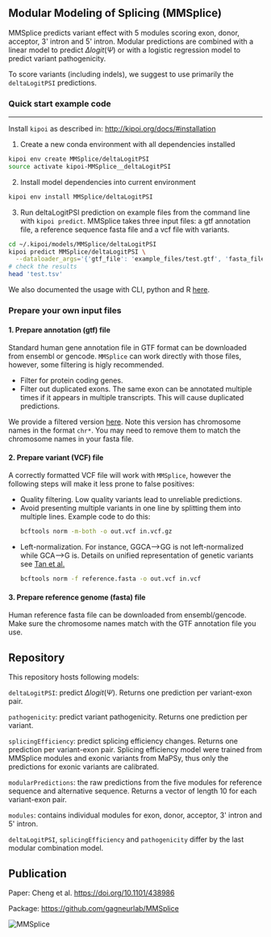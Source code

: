 ## Modular Modeling of Splicing (MMSplice)

MMSplice predicts variant effect with 5 modules scoring exon, donor, acceptor, 3' intron and 5' intron. Modular predictions are combined with a linear model to predict $\Delta logit(\Psi)$ or with a logistic regression model to predict variant pathogenicity.

To score variants (including indels), we suggest to use primarily the `deltaLogitPSI` predictions.

### Quick start example code
------
Install `kipoi` as described in: http://kipoi.org/docs/#installation

1. Create a new conda environment with all dependencies installed
```bash
kipoi env create MMSplice/deltaLogitPSI
source activate kipoi-MMSplice__deltaLogitPSI
```
2. Install model dependencies into current environment
```bash
kipoi env install MMSplice/deltaLogitPSI
```

3. Run deltaLogitPSI prediction on example files from the command line with `kipoi predict`. MMSplice takes three input files: a gtf annotation file, a reference sequence fasta file and a vcf file with variants.

```bash
cd ~/.kipoi/models/MMSplice/deltaLogitPSI
kipoi predict MMSplice/deltaLogitPSI \
  --dataloader_args='{'gtf_file': 'example_files/test.gtf', 'fasta_file': 'example_files/hg19.nochr.chr17.fa', 'vcf_file': 'example_files/test.vcf.gz'}' \  -o test.tsv
# check the results
head 'test.tsv'
```

We also documented the usage with CLI, python and R [here](http://kipoi.org/models/MMSplice/deltaLogitPSI/). 

### Prepare your own input files
#### 1. Prepare annotation (gtf) file
Standard human gene annotation file in GTF format can be downloaded from ensembl or gencode.
`MMSplice` can work directly with those files, however, some filtering is higly recommended.

- Filter for protein coding genes.
- Filter out duplicated exons. The same exon can be annotated multiple times if it appears in multiple transcripts. 
  This will cause duplicated predictions.

We provide a filtered version [here](https://raw.githubusercontent.com/gagneurlab/MMSplice_paper/master/data/shared/Homo_sapiens.GRCh37.75.chr.uniq_exon.gtf.gz). 
Note this version has chromosome names in the format `chr*`. You may need to remove them to match the chromosome names in your fasta file.

#### 2. Prepare variant (VCF) file
A correctly formatted VCF file will work with `MMSplice`, however the following steps will make it less prone to false positives:

- Quality filtering. Low quality variants lead to unreliable predictions.
- Avoid presenting multiple variants in one line by splitting them into multiple lines. Example code to do this:
  ```bash
  bcftools norm -m-both -o out.vcf in.vcf.gz
  ```
- Left-normalization. For instance, GGCA-->GG is not left-normalized while GCA-->G is. Details on unified representation of genetic variants see [Tan et al.](https://www.ncbi.nlm.nih.gov/pmc/articles/PMC4481842/)
  ```bash
  bcftools norm -f reference.fasta -o out.vcf in.vcf
  ```
  
#### 3. Prepare reference genome (fasta) file
Human reference fasta file can be downloaded from ensembl/gencode. Make sure the chromosome names match with the GTF annotation file you use.


<!-- We show example with `deltaLogitPSI` model, other models follow the same logic. Kipoi also documented the usage with CLI, python and R [here](http://kipoi.org/models/MMSplice/). Click on the model of interest, for instance, to predict [deltaLogitPsi](http://kipoi.org/models/MMSplice/deltaLogitPSI/). -->

## Repository
This repository hosts following models:

`deltaLogitPSI`: predict $\Delta logit(\Psi)$. Returns one prediction per variant-exon pair. 

`pathogenicity`: predict variant pathogenicity. Returns one prediction per variant.

`splicingEfficiency`: predict splicing efficiency changes. Returns one prediction per variant-exon pair. Splicing efficiency model were trained from MMSplice modules and exonic variants from MaPSy, thus only the predictions for exonic variants are calibrated. 

`modularPredictions`: the raw predictions from the five modules for reference sequence and alternative sequence. Returns a vector of length 10 for each variant-exon pair. 

`modules`: contains individual modules for exon, donor, acceptor, 3' intron and 5' intron.

`deltaLogitPSI`, `splicingEfficiency` and `pathogenicity` differ by the last modular combination model. 


## Publication

Paper: Cheng et al. https://doi.org/10.1101/438986

Package: https://github.com/gagneurlab/MMSplice

![MMSplice](https://raw.githubusercontent.com/kipoi/models/master/MMSplice/Model.png)

